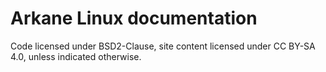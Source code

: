 # Arkane Linux documentation

Code licensed under BSD2-Clause, site content licensed under CC BY-SA 4.0, unless indicated otherwise.
